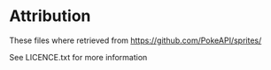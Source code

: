 # Attribution

These files where retrieved from https://github.com/PokeAPI/sprites/

See LICENCE.txt for more information
